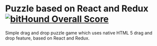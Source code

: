 # Puzzle based on React and Redux [![bitHound Overall Score](https://www.bithound.io/github/dawid-drelichowski/puzzle-react-redux/badges/score.svg)](https://www.bithound.io/github/dawid-drelichowski/puzzle-react-redux)

Simple drag and drop puzzle game which uses native HTML 5 drag and drop feature, based on React and Redux.